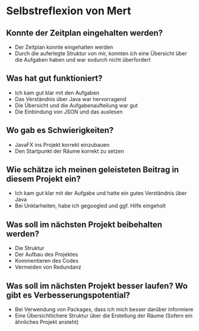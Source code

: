 # Selbstreflexion von Mert

## Konnte der Zeitplan eingehalten werden?
* Der Zeitplan konnte eingehalten werden
* Durch die auferlegte Struktur von mir, konnten ich eine Übersicht über die Aufgaben haben und war sodurch nicht überfordert

## Was hat gut funktioniert?
* Ich kam gut klar mit den Aufgaben
* Das Verständnis über Java war hervorragend
* Die Übersicht und die Aufgabenaufteilung war gut
* Die Einbindung von JSON und das auslesen

## Wo gab es Schwierigkeiten?
* JavaFX ins Projekt korrekt einzubauen
* Den Startpunkt der Räume korrekt zu setzen

## Wie schätze ich meinen geleisteten Beitrag in diesem Projekt ein?
* Ich kam gut klar mit der Aufgabe und hatte ein gutes Verständnis über Java
* Bei Unklarheiten, habe ich gegoogled und ggf. Hilfe eingeholt

## Was soll im nächsten Projekt beibehalten werden?
* Die Struktur
* Der Aufbau des Projektes
* Kommentieren des Codes
* Vermeiden von Redundanz

## Was soll im nächsten Projekt besser laufen? Wo gibt es Verbesserungspotential?
* Bei Verwendung von Packages, dass ich mich besser darüber informiere
* Eine Übersichtlichere Struktur über die Erstellung der Räume (Sofern ein ähnliches Projekt ansteht)